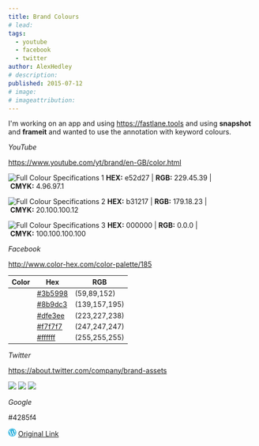 ```yaml
---
title: Brand Colours
# lead:
tags:
  - youtube
  - facebook
  - twitter
author: AlexHedley
# description:
published: 2015-07-12
# image:
# imageattribution:
---
```


I'm working on an app and using https://fastlane.tools and using **snapshot** and **frameit** and wanted to use the annotation with keyword colours.

_YouTube_

https://www.youtube.com/yt/brand/en-GB/color.html

![Full Colour Specifications 1](https://www.youtube.com/yt/brand/media/image/yt-brand-fullcolor-1.png) **HEX:** e52d27 | **RGB:** 229.45.39 | **CMYK:** 4.96.97.1

![Full Colour Specifications 2](https://www.youtube.com/yt/brand/media/image/yt-brand-fullcolor-2.png) **HEX:** b31217 | **RGB:** 179.18.23 | **CMYK:** 20.100.100.12

![Full Colour Specifications 3](https://www.youtube.com/yt/brand/media/image/yt-brand-fullcolor-3.png) **HEX:** 000000 | **RGB:** 0.0.0 | **CMYK:** 100.100.100.100

_Facebook_

http://www.color-hex.com/color-palette/185

| Color | Hex                                                              | RGB           |
| ----- | ---------------------------------------------------------------- | ------------- |
|       | [#3b5998](http://www.color-hex.com/color/3b5998 "#3b5998 color") | (59,89,152)   |
|       | [#8b9dc3](http://www.color-hex.com/color/8b9dc3 "#8b9dc3 color") | (139,157,195) |
|       | [#dfe3ee](http://www.color-hex.com/color/dfe3ee "#dfe3ee color") | (223,227,238) |
|       | [#f7f7f7](http://www.color-hex.com/color/f7f7f7 "#f7f7f7 color") | (247,247,247) |
|       | [#ffffff](http://www.color-hex.com/color/ffffff "#ffffff color") | (255,255,255) |

_Twitter_

https://about.twitter.com/company/brand-assets

![](https://g.twimg.com/about/feature-corporate/image/swatches1.png)
![](https://g.twimg.com/about/feature-corporate/image/swatches2.png)
![](https://g.twimg.com/about/feature-corporate/image/swatches3.png)

_Google_

#4285f4

![Wordpress](../images/wordpress.png "Wordpress") [Original Link](https://alexhedley.wordpress.com/2015/07/12/brand-colours/)
